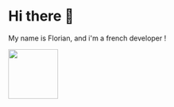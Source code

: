 # Hi there 👋

My name is Florian, and i'm a french developer !


<img src="https://www.computersciencedegreehub.com/wp-content/uploads/2016/02/what-is-coding-1024x683.jpg" width=100/>

<!--
**FlorianBaeza/FlorianBaeza** is a ✨ _special_ ✨ repository because its `README.md` (this file) appears on your GitHub profile.

Here are some ideas to get you started:

- 🔭 I’m currently working on ...
- 🌱 I’m currently learning ...
- 👯 I’m looking to collaborate on ...
- 🤔 I’m looking for help with ...
- 💬 Ask me about ...
- 📫 How to reach me: ...
- 😄 Pronouns: ...
- ⚡ Fun fact: ...
-->
